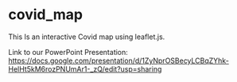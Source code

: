 # covid_map
This Is an interactive Covid map using leaflet.js. 

Link to our PowerPoint Presentation: https://docs.google.com/presentation/d/1ZyNprOSBecyLCBqZYhk-HelHt5kM6rozPNUmAr1-_zQ/edit?usp=sharing
